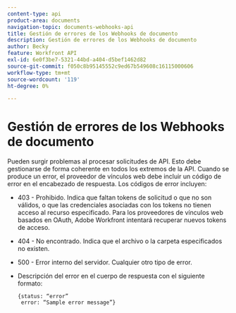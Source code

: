 ```yaml
---
content-type: api
product-area: documents
navigation-topic: documents-webhooks-api
title: Gestión de errores de los Webhooks de documento
description: Gestión de errores de los Webhooks de documento
author: Becky
feature: Workfront API
exl-id: 6e0f3be7-5321-44bd-a404-d5bef1462d82
source-git-commit: f050c8b95145552c9ed67b549608c16115000606
workflow-type: tm+mt
source-wordcount: '119'
ht-degree: 0%

---
```


# Gestión de errores de los Webhooks de documento

Pueden surgir problemas al procesar solicitudes de API. Esto debe gestionarse de forma coherente en todos los extremos de la API. Cuando se produce un error, el proveedor de vínculos web debe incluir un código de error en el encabezado de respuesta. Los códigos de error incluyen:

* 403 - Prohibido. Indica que faltan tokens de solicitud o que no son válidos, o que las credenciales asociadas con los tokens no tienen acceso al recurso especificado. Para los proveedores de vínculos web basados en OAuth, Adobe Workfront intentará recuperar nuevos tokens de acceso.

* 404 - No encontrado. Indica que el archivo o la carpeta especificados no existen.

* 500 - Error interno del servidor. Cualquier otro tipo de error.

* Descripción del error en el cuerpo de respuesta con el siguiente formato:

   ```
   {status: “error”
    error: “Sample error message”}
   ```

